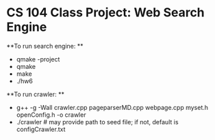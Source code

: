 # CS 104 Class Project: Web Search Engine

**To run search engine: **
- qmake -project
- qmake
- make 
- ./hw6 

**To run crawler: **
- g++ -g -Wall crawler.cpp pageparserMD.cpp webpage.cpp myset.h openConfig.h -o crawler
- ./crawler # may provide path to seed file; if not, default is configCrawler.txt
